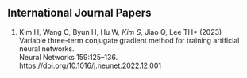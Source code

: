 ## International Journal Papers

1. Kim H, Wang C, Byun H, Hu W, *Kim S*, Jiao Q, Lee TH* (2023)  
   Variable three-term conjugate gradient method for training artificial neural networks.  
   Neural Networks 159:125–136. https://doi.org/10.1016/j.neunet.2022.12.001
